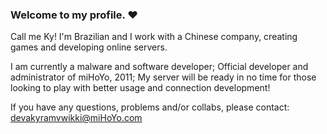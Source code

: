 ### Welcome to my profile. ♥

Call me Ky! I'm Brazilian and I work with a Chinese company, creating games and developing online servers.

I am currently a malware and software developer;
Official developer and administrator of miHoYo, 2011;
My server will be ready in no time for those looking to play with better usage and connection development!

If you have any questions, problems and/or collabs, please contact:
devakyramvwikki@miHoYo.com
